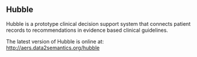 ## Hubble

Hubble is a prototype clinical decision support system that connects patient records to recommendations in evidence based clinical guidelines.

The latest version of Hubble is online at: <http://aers.data2semantics.org/hubble> 



